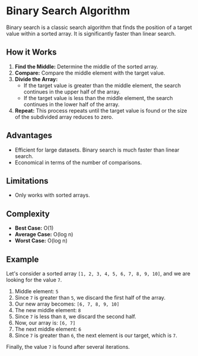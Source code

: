 # Binary Search Algorithm

Binary search is a classic search algorithm that finds the position of a target value within a sorted array. It is significantly faster than linear search.

## How it Works

1. **Find the Middle:** Determine the middle of the sorted array.
2. **Compare:** Compare the middle element with the target value.
3. **Divide the Array:**
    - If the target value is greater than the middle element, the search continues in the upper half of the array.
    - If the target value is less than the middle element, the search continues in the lower half of the array.
4. **Repeat:** This process repeats until the target value is found or the size of the subdivided array reduces to zero.

## Advantages

- Efficient for large datasets. Binary search is much faster than linear search.
- Economical in terms of the number of comparisons.

## Limitations

- Only works with sorted arrays.

## Complexity

- **Best Case:** O(1)
- **Average Case:** O(log n)
- **Worst Case:** O(log n)

## Example

Let's consider a sorted array `[1, 2, 3, 4, 5, 6, 7, 8, 9, 10]`, and we are looking for the value `7`. 

1. Middle element: `5`
2. Since `7` is greater than `5`, we discard the first half of the array.
3. Our new array becomes: `[6, 7, 8, 9, 10]`
4. The new middle element: `8`
5. Since `7` is less than `8`, we discard the second half.
6. Now, our array is: `[6, 7]`
7. The next middle element: `6`
8. Since `7` is greater than `6`, the next element is our target, which is `7`.

Finally, the value `7` is found after several iterations.

